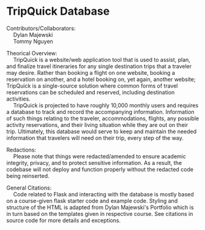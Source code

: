# TripQuick Database

Contributors/Collaborators:  
&emsp; Dylan Majewski  
&emsp; Tommy Nguyen  

Theorical Overview:  
&emsp; TripQuick is a website/web application tool that is used to assist, plan, and finalize travel itineraries for any single destination trips that a traveler may desire. Rather than booking a flight on one website, booking a reservation on another, and a hotel booking on, yet again, another website; TripQuick is a single-source solution where common forms of travel reservations can be scheduled and reserved, including destination activities.  
&emsp; TripQuick is projected to have roughly 10,000 monthly users and requires a database to track and record the accompanying information. Information of such things relating to the traveler, accommodations, flights, any possible activity reservations, and their living situation while they are out on their trip. Ultimately, this database would serve to keep and maintain the needed information that travelers will need on their trip, every step of the way. 

Redactions:  
&emsp; Please note that things were redacted/amended to ensure academic integrity, privacy, and to protect sensitive information.
As a result, the codebase will not deploy and function properly without the redacted code being reinserted. 

General Citations:  
&emsp; Code related to Flask and interacting with the database is mostly based on a course-given flask starter code and example code.
    Styling and structure of the HTML is adapted from Dylan Majewski's Portfolio which is in turn based on the templates given in respective course.
    See citations in source code for more details and exceptions.

